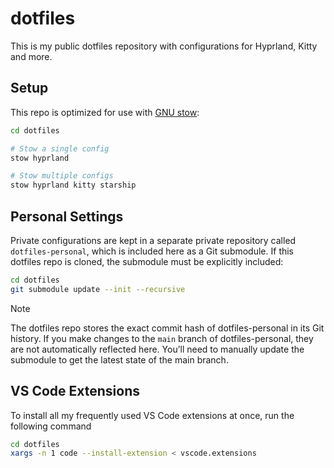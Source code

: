 # dotfiles

This is my public dotfiles repository with configurations for Hyprland, Kitty and more.

## Setup

This repo is optimized for use with [GNU stow](https://www.gnu.org/software/stow/):

```bash
cd dotfiles

# Stow a single config
stow hyprland

# Stow multiple configs
stow hyprland kitty starship
```

## Personal Settings

Private configurations are kept in a separate private repository called `dotfiles-personal`, which is included here as a Git submodule. If this dotfiles repo is cloned, the submodule must be explicitly included:

```bash
cd dotfiles
git submodule update --init --recursive
```

> [!note]
> The dotfiles repo stores the exact commit hash of dotfiles-personal in its Git history. If you make changes to the `main` branch of dotfiles-personal, they are not automatically reflected here. You’ll need to manually update the submodule to get the latest state of the main branch.

## VS Code Extensions

To install all my frequently used VS Code extensions at once, run the following command

```bash
cd dotfiles
xargs -n 1 code --install-extension < vscode.extensions
```
